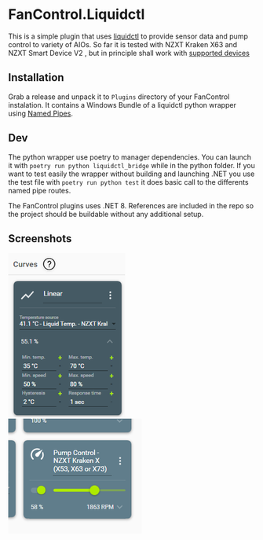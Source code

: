 # FanControl.Liquidctl

This is a simple plugin that uses [liquidctl](https://github.com/liquidctl/liquidctl) to provide sensor data and pump control to variety of AIOs. So far it is tested with NZXT Kraken X63 and NZXT Smart Device V2 , but in principle shall work with [supported devices](https://github.com/liquidctl/liquidctl#supported-devices)

## Installation

Grab a release and unpack it to `Plugins` directory of your FanControl instalation. It contains a Windows Bundle of a liquidctl python wrapper using [Named Pipes](https://learn.microsoft.com/en-us/windows/win32/ipc/named-pipes).

## Dev

The python wrapper use poetry to manager dependencies. You can launch it with `poetry run python liquidctl_bridge` while in the python folder. If you want to test easily the wrapper without building and launching .NET you use the test file with `poetry run python test` it does basic call to the differents named pipe routes.

The FanControl plugins uses .NET 8. References are included in the repo so the project should be buildable without any additional setup.

## Screenshots

![Fluid temperature sensor](/docs/images/FluidTemp.png)
![Pump speed and control](/docs/images/PumpControl.png)

